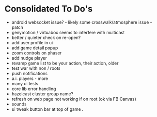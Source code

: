 Consolidated To Do's
====================

- android websocket issue? - likely some crosswalk/atmosphere issue - patch
- genymotion / virtuabox seems to interfere with multicast
-  better / quieter check on re-open?
- add user profile in ui
- add game detail popup
- zoom controls on phaser
- add nudge player
- revamp game list to be your action, their action, older
- test war with non / roots
- push notifications
- a.i. players - more
- many ui tests
- core lib error handling
- hazelcast cluster group name?
- refresh on web page not working if on root (ok via FB Canvas)
- sounds
- ui tweak button bar at top of game .

